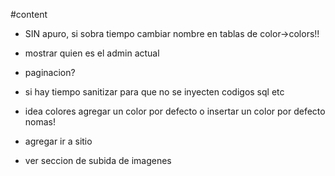 #content
* SIN apuro, si sobra tiempo cambiar nombre en tablas de color->colors!!



* mostrar quien es el admin actual
* paginacion?
* si hay tiempo sanitizar para que no se inyecten codigos sql etc
* idea colores agregar un color por defecto o insertar un color por defecto nomas!
* agregar ir a sitio

* ver seccion de subida de imagenes
